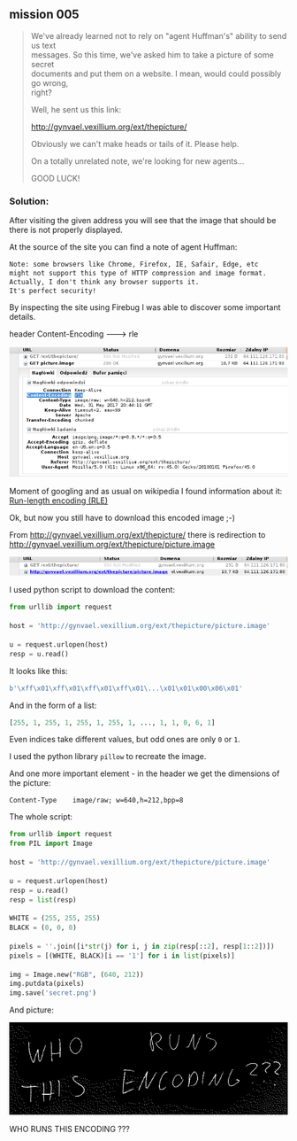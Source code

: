 ## mission 005

>We've already learned not to rely on "agent Huffman's" ability to send us text<br>
>messages. So this time, we've asked him to take a picture of some secret<br>
>documents and put them on a website. I mean, would could possibly go wrong,<br>
>right?
>
>Well, he sent us this link:
>
>  http://gynvael.vexillium.org/ext/thepicture/
>
>Obviously we can't make heads or tails of it. Please help.
>
>On a totally unrelated note, we're looking for new agents...
>
>GOOD LUCK!

### Solution:

After visiting the given address you will see that the image that should be there is not properly displayed.

At the source of the site you can find a note of agent Huffman:

```
Note: some browsers like Chrome, Firefox, IE, Safair, Edge, etc
might not support this type of HTTP compression and image format.
Actually, I don't think any browser supports it.
It's perfect security!
```

By inspecting the site using Firebug I was able to discover some important details.

header Content-Encoding ---> rle

![content_header](content_header.png)

Moment of googling and as usual on wikipedia I found information about it: [Run-length encoding (RLE)](https://en.wikipedia.org/wiki/Run-length_encoding)

Ok, but now you still have to download this encoded image ;-)

From http://gynvael.vexillium.org/ext/thepicture/ there is redirection to http://gynvael.vexillium.org/ext/thepicture/picture.image

![redirection](redirection.png)

I used python script to download the content:

```python
from urllib import request

host = 'http://gynvael.vexillium.org/ext/thepicture/picture.image'

u = request.urlopen(host)
resp = u.read()
```

It looks like this:

```python
b'\xff\x01\xff\x01\xff\x01\xff\x01\...\x01\x01\x00\x06\x01'
```

And in the form of a list:

```python
[255, 1, 255, 1, 255, 1, 255, 1, ..., 1, 1, 0, 6, 1]
```

Even indices take different values, but odd ones are only `0` or `1`.

I used the python library `pillow` to recreate the image.

And one more important element - in the header we get the dimensions of the picture:

```
Content-Type	image/raw; w=640,h=212,bpp=8
```

The whole script:

```python
from urllib import request
from PIL import Image

host = 'http://gynvael.vexillium.org/ext/thepicture/picture.image'

u = request.urlopen(host)
resp = u.read()
resp = list(resp)

WHITE = (255, 255, 255)
BLACK = (0, 0, 0)

pixels = ''.join([i*str(j) for i, j in zip(resp[::2], resp[1::2])])
pixels = [(WHITE, BLACK)[i == '1'] for i in list(pixels)]

img = Image.new("RGB", (640, 212))
img.putdata(pixels)
img.save('secret.png')
```

And picture:

![secret](secret.png)

WHO RUNS THIS ENCODING ???

